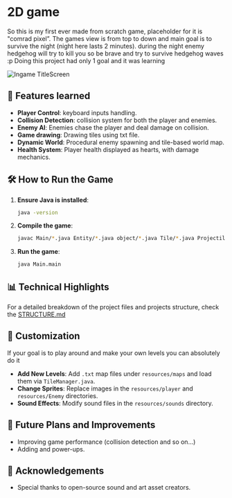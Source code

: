 # 2D game 

So this is my  first
ever made from scratch game, placeholder for it is "comrad pixel”.
The games view  is from
top to down and main goal is to survive the night (night here lasts 2 minutes).
during the night enemy hedgehog will
try to kill you so be brave and try to survive hedgehog waves :p
Doing this project had only
1 goal and it was learning

![Ingame TitleScreen](res/Markdown/gif.gif)

## 📜 Features learned

- **Player Control**: keyboard inputs handling. 
- **Collision Detection**: collision system for both the player and enemies.
- **Enemy AI**: Enemies chase the player and deal damage on collision.
- **Game drawing**: Drawing tiles using txt file.   
- **Dynamic World**: Procedural enemy spawning and tile-based world map.
- **Health System**: Player health displayed as hearts, with damage mechanics.



## 🛠️ How to Run the Game

1. **Ensure Java is installed**:

   ```bash
   java -version
   ```

2. **Compile the game**:

   ```bash
   javac Main/*.java Entity/*.java object/*.java Tile/*.java Projectile/*.java
   ```

3. **Run the game**:

   ```bash
   java Main.main
   ```

## 📊 Technical Highlights
For a detailed breakdown of the project files and projects structure, check the [STRUCTURE.md](Documantation/STRUCTURE.md) 

## 🧩 Customization
If your goal is to play around and make your own levels you can absolutely do it
- **Add New Levels**: Add `.txt` map files under `resources/maps` and load them via `TileManager.java`.
- **Change Sprites**: Replace images in the `resources/player` and `resources/Enemy` directories.
- **Sound Effects**: Modify sound files in the `resources/sounds` directory.

## 📖 Future Plans and Improvements

- Improving game performance (collision detection and so on...)
- Adding and power-ups.



## 🙌 Acknowledgements

- Special thanks to open-source sound and art asset creators.



